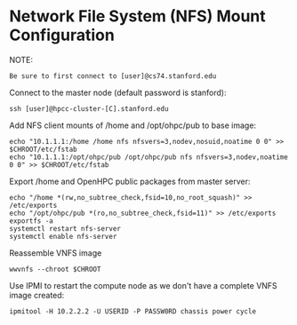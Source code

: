 # Network File System (NFS) Mount Configuration
NOTE:
```
Be sure to first connect to [user]@cs74.stanford.edu
```
Connect to the master node (default password is stanford):
```
ssh [user]@hpcc-cluster-[C].stanford.edu
```
Add NFS client mounts of /home and /opt/ohpc/pub to base image:
```
echo "10.1.1.1:/home /home nfs nfsvers=3,nodev,nosuid,noatime 0 0" >> $CHROOT/etc/fstab
echo "10.1.1.1:/opt/ohpc/pub /opt/ohpc/pub nfs nfsvers=3,nodev,noatime 0 0" >> $CHROOT/etc/fstab
```

Export /home and OpenHPC public packages from master server:
```
echo "/home *(rw,no_subtree_check,fsid=10,no_root_squash)" >> /etc/exports
echo "/opt/ohpc/pub *(ro,no_subtree_check,fsid=11)" >> /etc/exports
exportfs -a
systemctl restart nfs-server
systemctl enable nfs-server
```
Reassemble VNFS image
```
wwvnfs --chroot $CHROOT
```

Use IPMI to restart the compute node as we don't have a complete VNFS image created:
```
ipmitool -H 10.2.2.2 -U USERID -P PASSW0RD chassis power cycle
```
